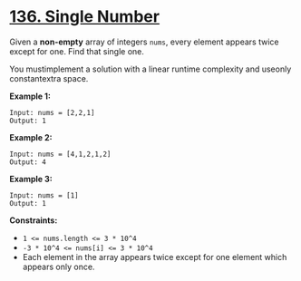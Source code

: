 # [136. Single Number](https://leetcode.com/problems/single-number/description/)

Given a **non-empty** array of integers `nums`, every element appears twice except for one. Find that single one.

You mustimplement a solution with a linear runtime complexity and useonly constantextra space.

**Example 1:** 

```
Input: nums = [2,2,1]
Output: 1
```

**Example 2:** 

```
Input: nums = [4,1,2,1,2]
Output: 4
```

**Example 3:** 

```
Input: nums = [1]
Output: 1
```

**Constraints:** 

- `1 <= nums.length <= 3 * 10^4`
- `-3 * 10^4 <= nums[i] <= 3 * 10^4`
- Each element in the array appears twice except for one element which appears only once.